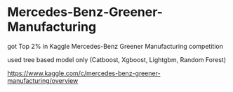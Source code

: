 # Mercedes-Benz-Greener-Manufacturing
got Top 2% in Kaggle Mercedes-Benz Greener Manufacturing competition

used tree based model only (Catboost, Xgboost, Lightgbm, Random Forest)

https://www.kaggle.com/c/mercedes-benz-greener-manufacturing/overview
